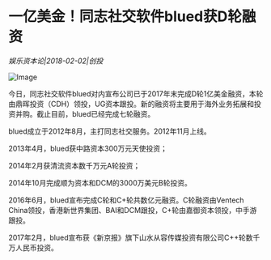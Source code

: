 # 一亿美金！同志社交软件blued获D轮融资

*娱乐资本论|2018-02-02|创投*

![Image](http://static.ylzbl.com/uploads/ueditor/php/upload/image/20180202/1517561958120719.png)

今日，同志社交软件blued对内宣布公司已于2017年末完成D轮1亿美金融资，本轮由鼎晖投资（CDH）领投，UG资本跟投。新的融资将主要用于海外业务拓展和投资并购。截止目前，blued已经完成七轮融资。

blued成立于2012年8月，主打同志社交服务。2012年11月上线。

2013年4月，blued获中路资本300万元天使投资；

2014年2月获清流资本数千万元A轮投资；

2014年10月完成顺为资本和DCM的3000万美元B轮投资。

2016年6月，blued宣布完成C轮和C+轮共数亿元融资。C轮融资由Ventech China领投，香港新世界集团、BAI和DCM跟投，C+轮由嘉御资本领投，中手游跟投。

2017年2月，blued宣布获《新京报》旗下山水从容传媒投资有限公司C++轮数千万人民币投资。

